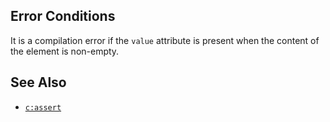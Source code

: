 ## Error Conditions

It is a compilation error if the `value` attribute is present when the content of the element is non-empty.

## See Also

- [`c:assert`](assert.html)

